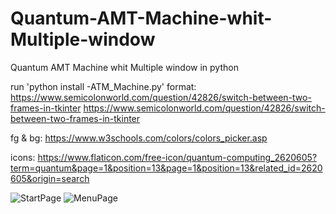 # Quantum-AMT-Machine-whit-Multiple-window
Quantum AMT Machine whit Multiple window in python

run 'python install -ATM_Machine.py'
format: https://www.semicolonworld.com/question/42826/switch-between-two-frames-in-tkinter
        https://www.semicolonworld.com/question/42826/switch-between-two-frames-in-tkinter
        
fg & bg: https://www.w3schools.com/colors/colors_picker.asp

icons: https://www.flaticon.com/free-icon/quantum-computing_2620605?term=quantum&page=1&position=13&page=1&position=13&related_id=2620605&origin=search

![StartPage](https://user-images.githubusercontent.com/79319263/128851527-b93a48b2-97fa-4215-aca9-710c481958e5.JPG)
![MenuPage](https://user-images.githubusercontent.com/79319263/128851548-0337d518-66ba-4418-80f3-16e03a606013.JPG)
